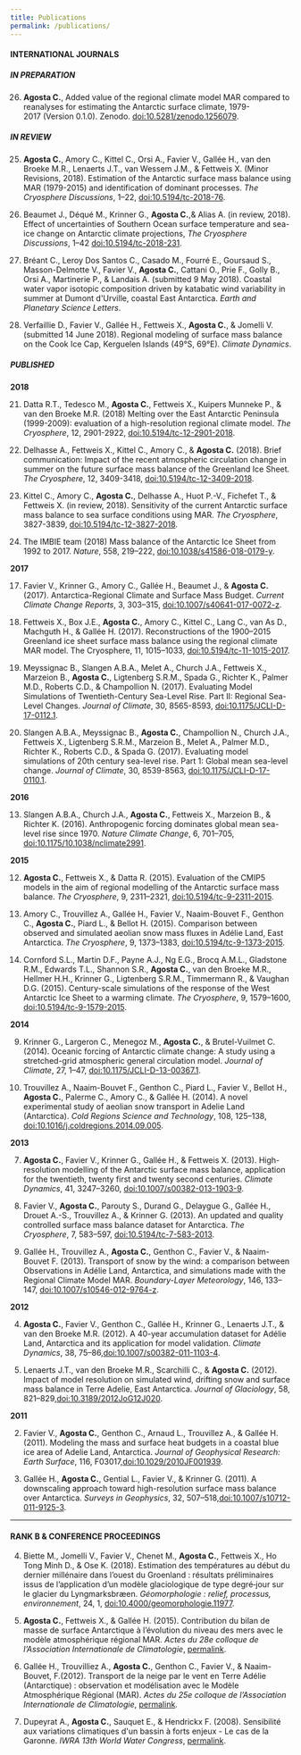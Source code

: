 ```yaml
---
title: Publications
permalink: /publications/
---
```

#### INTERNATIONAL JOURNALS
##### IN PREPARATION

26) **Agosta C.**, Added value of the regional climate model MAR compared to reanalyses for estimating the Antarctic surface climate, 1979-2017 (Version 0.1.0). Zenodo. [doi:10.5281/zenodo.1256079](http://doi.org/10.5281/zenodo.1256079).

##### IN REVIEW

25) **Agosta C.**, Amory C., Kittel C., Orsi A., Favier V., Gallée H., van den Broeke M.R., Lenaerts J.T., van Wessem J.M., & Fettweis X. (Minor Revisions, 2018). Estimation of the Antarctic surface mass balance using MAR (1979-2015) and identification of dominant processes. *The Cryosphere Discussions*, 1–22, [doi:10.5194/tc-2018-76](https://doi.org/10.5194/tc-2018-76).

24) Beaumet J., Déqué M., Krinner G., **Agosta C.**,& Alias A. (in review, 2018). Effect of uncertainties of Southern Ocean surface temperature and sea-ice change on Antarctic climate projections, *The Cryosphere Discussions*, 1–42 [doi:10.5194/tc-2018-231](https://doi.org/10.5194/tc-2018-231).

23) Bréant C., Leroy Dos Santos C., Casado M., Fourré E., Goursaud S., Masson-Delmotte V., Favier V., **Agosta C.**, Cattani O., Prie F., Golly B., Orsi A., Martinerie P., & Landais A. (submitted 9 May 2018). Coastal water vapor isotopic composition driven by katabatic wind variability in summer at Dumont d'Urville, coastal East Antarctica. *Earth and Planetary Science Letters*.

22) Verfaillie D., Favier V., Gallée H., Fettweis X., **Agosta C.**, & Jomelli V. (submitted 14 June 2018). Regional modeling of surface mass balance on the Cook Ice Cap, Kerguelen Islands (49°S, 69°E). *Climate Dynamics*.

##### PUBLISHED

**2018**

21) Datta R.T., Tedesco M., **Agosta C.**, Fettweis X., Kuipers Munneke P., & van den Broeke M.R. (2018) Melting over the East Antarctic Peninsula (1999-2009): evaluation of a high-resolution regional climate model. *The Cryosphere*, 12, 2901-2922, [doi:10.5194/tc-12-2901-2018](https://doi.org/10.5194/tc-12-2901-2018).

20) Delhasse A., Fettweis X., Kittel C., Amory C., & **Agosta C.** (2018). Brief communication: Impact of the recent atmospheric circulation change in summer on the future surface mass balance of the Greenland Ice Sheet. *The Cryosphere*, 12, 3409-3418, [doi:10.5194/tc-12-3409-2018](https://doi.org/10.5194/tc-12-3409-2018).

19) Kittel C., Amory C., **Agosta C.**, Delhasse A., Huot P.-V., Fichefet T., & Fettweis X. (in review, 2018). Sensitivity of the current Antarctic surface mass balance to sea surface conditions using MAR. *The Cryosphere*, 3827-3839, [doi:10.5194/tc-12-3827-2018](https://doi.org/10.5194/tc-12-3827-2018).

18) The IMBIE team (2018) Mass balance of the Antarctic Ice Sheet from 1992 to 2017. *Nature*, 558, 219–222, [doi:10.1038/s41586-018-0179-y](https://doi.org/10.1038/s41586-018-0179-y).

**2017**

17) Favier V., Krinner G., Amory C., Gallée H., Beaumet J., & **Agosta C.** (2017). Antarctica-Regional Climate and Surface Mass Budget. *Current Climate Change Reports*, 3, 303–315, [doi:10.1007/s40641-017-0072-z](https://doi.org/10.1007/s40641-017-0072-z).

16) Fettweis X., Box J.E., **Agosta C.**, Amory C., Kittel C., Lang C., van As D., Machguth H., & Gallée H. (2017). Reconstructions of the 1900–2015 Greenland ice sheet surface mass balance using the regional climate MAR model. The Cryosphere, 11, 1015–1033, [doi:10.5194/tc-11-1015-2017](https://doi.org/10.5194/tc-11-1015-2017).

15) Meyssignac B., Slangen A.B.A., Melet A., Church J.A., Fettweis X., Marzeion B., **Agosta C.**, Ligtenberg S.R.M., Spada G., Richter K., Palmer M.D., Roberts C.D., & Champollion N. (2017). Evaluating Model Simulations of Twentieth-Century Sea-Level Rise. Part II: Regional Sea-Level Changes. *Journal of Climate*, 30, 8565-8593, [doi:10.1175/JCLI-D-17-0112.1](https://doi.org/10.1175/JCLI-D-17-0112.1).

14) Slangen A.B.A., Meyssignac B., **Agosta C.**, Champollion N., Church J.A., Fettweis X., Ligtenberg S.R.M., Marzeion B., Melet A., Palmer M.D., Richter K., Roberts C.D., & Spada G. (2017). Evaluating model simulations of 20th century sea-level rise. Part 1: Global mean sea-level change. *Journal of Climate*, 30, 8539-8563, [doi:10.1175/JCLI-D-17-0110.1](https://doi.org/10.1175/JCLI-D-17-0110.1).

**2016**

13) Slangen A.B.A., Church J.A., **Agosta C.**, Fettweis X., Marzeion B., & Richter K. (2016). Anthropogenic forcing dominates global mean sea-level rise since 1970. *Nature Climate Change*, 6, 701–705, 
[doi:10.1175/10.1038/nclimate2991](https://doi.org/10.1038/nclimate2991).

**2015**

12) **Agosta C.**, Fettweis X., & Datta R. (2015). Evaluation of the CMIP5 models in the aim of regional modelling of the Antarctic surface mass balance. *The Cryosphere*, 9, 2311–2321, 
[doi:10.5194/tc-9-2311-2015](https://doi.org/10.5194/tc-9-2311-2015).

11) Amory C., Trouvillez A., Gallée H., Favier V., Naaim-Bouvet F., Genthon C., **Agosta C.**, Piard L., & Bellot H. (2015). Comparison between observed and simulated aeolian snow mass fluxes in Adélie Land, East Antarctica. *The Cryosphere*, 9, 1373–1383, [doi:10.5194/tc-9-1373-2015](https://doi.org/10.5194/tc-9-1373-2015).

10) Cornford S.L., Martin D.F., Payne A.J., Ng E.G., Brocq A.M.L., Gladstone R.M., Edwards T.L., Shannon S.R., **Agosta C.**, van den Broeke M.R., Hellmer H.H., Krinner G., Ligtenberg S.R.M., Timmermann R., & Vaughan D.G. (2015). Century-scale simulations of the response of the West Antarctic Ice Sheet to a warming climate. *The Cryosphere*, 9, 1579–1600, [doi:10.5194/tc-9-1579-2015](https://doi.org/10.5194/tc-9-1579-2015).

**2014**

9) Krinner G., Largeron C., Menegoz M., **Agosta C.**, & Brutel-Vuilmet C. (2014). Oceanic forcing of Antarctic climate change: A study using a stretched-grid atmospheric general circulation model. *Journal of Climate*, 27, 1–47, [doi:10.1175/JCLI-D-13-00367.1](http://doi.org/10.1175/JCLI-D-13-00367.1).

8) Trouvillez A., Naaim-Bouvet F., Genthon C., Piard L., Favier V., Bellot H., **Agosta C.**, Palerme C., Amory C., & Gallée H. (2014). A novel experimental study of aeolian snow transport in Adelie Land (Antarctica). *Cold Regions Science and Technology*, 108, 125–138, 
[doi:10.1016/j.coldregions.2014.09.005](https://doi.org/10.1016/j.coldregions.2014.09.005).

**2013**

7) **Agosta C.**, Favier V., Krinner G., Gallée H., & Fettweis X. (2013). High-resolution modelling of the Antarctic surface mass balance, application for the twentieth, twenty first and twenty second centuries. *Climate Dynamics*, 41, 3247–3260, [doi:10.1007/s00382-013-1903-9](https://doi.org/10.1007/s00382-013-1903-9).

6) Favier V., **Agosta C.**, Parouty S., Durand G., Delaygue G., Gallée H., Drouet A.-S., Trouvillez A., & Krinner G. (2013). An updated and quality controlled surface mass balance dataset for Antarctica. *The Cryosphere*, 7, 583–597, [doi:10.5194/tc-7-583-2013](https://doi.org/10.5194/tc-7-583-2013).

5) Gallée H., Trouvillez A., **Agosta C.**, Genthon C., Favier V., & Naaim-Bouvet F. (2013). Transport of snow by the wind: a comparison between Observations in Adélie Land, Antarctica, and simulations made with the Regional Climate Model MAR. *Boundary-Layer Meteorology*, 146, 133–147, [doi:10.1007/s10546-012-9764-z](https://doi.org/10.1007/s10546-012-9764-z).

**2012**

4) **Agosta C.**, Favier V., Genthon C., Gallée H., Krinner G., Lenaerts J.T., & van den Broeke M.R. (2012). A 40-year accumulation dataset for Adélie Land, Antarctica and its application for model validation. *Climate Dynamics*, 38, 75–86,[doi:10.1007/s00382-011-1103-4](https://doi.org/10.1007/s00382-011-1103-4).

3) Lenaerts J.T., van den Broeke M.R., Scarchilli C., & **Agosta C.** (2012). Impact of model resolution on simulated wind, drifting snow and surface mass balance in Terre Adelie, East Antarctica. *Journal of Glaciology*, 58, 821–829,[doi:10.3189/2012JoG12J020](https://doi.org/10.3189/2012JoG12J020).

**2011**

2) Favier V., **Agosta C.**, Genthon C., Arnaud L., Trouvillez A., & Gallée H. (2011). Modeling the mass and surface heat budgets in a coastal blue ice area of Adelie Land, Antarctica. *Journal of Geophysical Research: Earth Surface*, 116, F03017,[doi:10.1029/2010JF001939](https://doi.org/10.1029/2010JF001939).

1) Gallée H., **Agosta C.**, Gential L., Favier V., & Krinner G. (2011). A downscaling approach toward high-resolution surface mass balance over Antarctica. *Surveys in Geophysics*, 32, 507–518,[doi:10.1007/s10712-011-9125-3](https://doi.org/10.1007/s10712-011-9125-3).

---

#### RANK B & CONFERENCE PROCEEDINGS

4) Biette M., Jomelli V.,  Favier V., Chenet M., **Agosta C.**, Fettweis X.,  Ho Tong Minh D., & Ose K. (2018). Estimation des températures au début du dernier millénaire dans l’ouest du Groenland : résultats préliminaires issus de l’application d’un modèle glaciologique de type degré‑jour sur le glacier du Lyngmarksbræen. *Géomorphologie : relief, processus, environnement*, 24, 1, [doi:10.4000/geomorphologie.11977](https://doi.org/10.4000/geomorphologie.11977).

3) **Agosta C.**, Fettweis X., & Gallée H. (2015). Contribution du bilan de masse de surface Antarctique à l’évolution du niveau des mers avec le modèle atmosphérique régional MAR. *Actes du 28e colloque de l’Association Internationale de Climatologie*, [permalink](http://hdl.handle.net/2268/190507).

2) Gallée H., Trouvilliez A., **Agosta C.**, Genthon C., Favier V., & Naaim-Bouvet, F.(2012). Transport de la neige par le vent en Terre Adélie (Antarctique) : observation et modélisation avec le Modèle Atmosphérique Régional (MAR). *Actes du 25e colloque de l’Association Internationale de Climatologie*, [permalink](http://hdl.handle.net/2268/190506).

1) Dupeyrat A., **Agosta C.**, Sauquet E., & Hendrickx F. (2008). Sensibilité aux variations climatiques d'un bassin à forts enjeux - Le cas de la Garonne. *IWRA 13th World Water Congress*, [permalink](http://hdl.handle.net/2268/196750).
